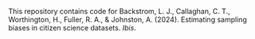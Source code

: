 This repository contains code for Backstrom, L. J., Callaghan, C. T., Worthington, H., Fuller, R. A., & Johnston, A. (2024). Estimating sampling biases in citizen science datasets. _Ibis_.
